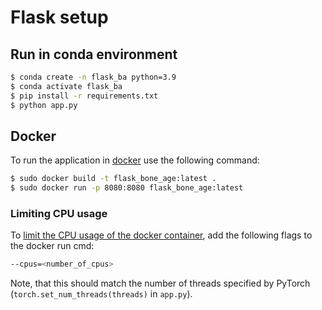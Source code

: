 # Flask setup

## Run in conda environment

```bash
$ conda create -n flask_ba python=3.9
$ conda activate flask_ba
$ pip install -r requirements.txt
$ python app.py
```

## Docker

To run the application in [docker](https://www.section.io/engineering-education/how-to-deploy-streamlit-app-with-docker/)
use the following command:

```bash
$ sudo docker build -t flask_bone_age:latest .
$ sudo docker run -p 8080:8080 flask_bone_age:latest
```

### Limiting CPU usage

To [limit the CPU usage of the docker container](https://docs.docker.com/config/containers/resource_constraints/), add the following flags to the docker run cmd:

```bash
--cpus=<number_of_cpus>
```

Note, that this should match the number of threads specified by PyTorch (`torch.set_num_threads(threads)` in `app.py`).

